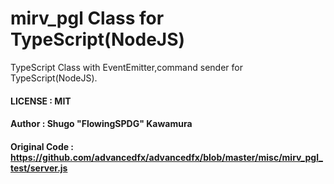 # mirv_pgl Class for TypeScript(NodeJS)  
TypeScript Class with EventEmitter,command sender for TypeScript(NodeJS).  


#### LICENSE : MIT  
#### Author : Shugo "FlowingSPDG" Kawamura
#### Original Code : https://github.com/advancedfx/advancedfx/blob/master/misc/mirv_pgl_test/server.js  
